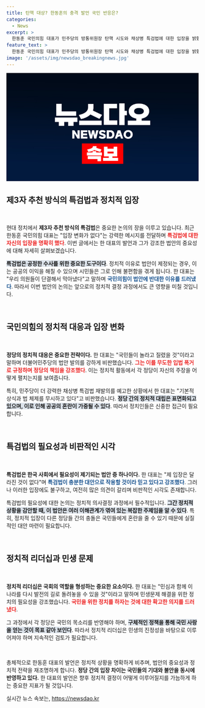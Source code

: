 ```yaml
---
title: 탄핵 대상? 한동훈의 충격 발언 국민 반응은?
categories:
  - News
excerpt: >
  한동훈 국민의힘 대표가 민주당의 방통위원장 탄핵 시도와 채상병 특검법에 대한 입장을 밝혔다. 그는 국민이 놀라고 질렸다며 민주당의 행태를 비판하고, 자신은 채상병 특검법에 대한 입장이 변하지 않았다고 강조했다. 민생을 우선하자는 한 대표의 결의가 주목받고 있다.
feature_text: >
  한동훈 국민의힘 대표가 민주당의 방통위원장 탄핵 시도와 채상병 특검법에 대한 입장을 밝혔다. 그는 국민이 놀라고 질렸다며 민주당의 행태를 비판하고, 자신은 채상병 특검법에 대한 입장이 변하지 않았다고 강조했다. 민생을 우선하자는 한 대표의 결의가 주목받고 있다.
image: '/assets/img/newsdao_breakingnews.jpg'
---
```


<p><img src="/assets/img/newsdao_breakingnews.jpg" alt="firstkoreanews 속보" /></p>

<h2 data-ke-size="size26">제3자 추천 방식의 특검법과 정치적 입장</h2>

<p data-ke-size="size16">&nbsp;</p>

<p>현대 정치에서 <b>제3자 추천 방식의 특검법</b>은 중요한 논의의 장을 이루고 있습니다. 최근 한동훈 국민의힘 대표는 "입장 변화가 없다"는 강력한 메시지를 전달하며 <b><span style="color: #ee2323;">특검법에 대한 자신의 입장을 명확히 했다</span></b>. 이번 글에서는 한 대표의 발언과 그가 강조한 법안의 중요성에 대해 자세히 살펴보겠습니다. </p>

<p><b><span style="background-color: #21538527;">특검법은 공정한 수사를 위한 중요한 도구이다</span></b>. 정치적 이유로 법안이 제정되는 경우, 이는 공공의 이익을 해칠 수 있으며 시민들은 그로 인해 불편함을 겪게 됩니다. 한 대표는 "우리 의원들이 단결해서 막아냈다"고 말하며 <b><span style="color: #1a5490;">국민의힘이 법안에 반대한 이유를 드러냈다</span></b>. 따라서 이번 법안의 논의는 앞으로의 정치적 결정 과정에서도 큰 영향을 미칠 것입니다.</p>

<p data-ke-size="size16">&nbsp;</p>

<h2 data-ke-size="size26">국민의힘의 정치적 대응과 입장 변화</h2>

<p data-ke-size="size16">&nbsp;</p>

<p><b>정당의 정치적 대응은 중요한 전략이다.</b> 한 대표는 "국민들이 놀라고 질렸을 것"이라고 말하며 더불어민주당의 법안 발의를 강하게 비판했습니다. <b><span style="color: #ee2323;">그는 이를 무도한 입법 폭거로 규정하며 정당의 책임을 강조했다</span></b>. 이는 정치적 활동에서 각 정당이 자신의 주장을 어떻게 펼치는지를 보여줍니다.</p>

<p>특히, 민주당이 더 강력한 채상병 특검법 재발의를 예고한 상황에서 한 대표는 "기본적 상식과 법 체제를 무시하고 있다"고 비판했습니다. <b><span style="background-color: #21538527;">정당 간의 정치적 대립은 표면화되고 있으며, 이로 인해 공공의 혼란이 가중될 수 있다</span></b>. 따라서 정치인들은 신중한 접근이 필요합니다.</p>

<p data-ke-size="size16">&nbsp;</p>

<h2 data-ke-size="size26">특검법의 필요성과 비판적인 시각</h2>

<p data-ke-size="size16">&nbsp;</p>

<p><b>특검법은 한국 사회에서 필요성이 제기되는 법안 중 하나이다.</b> 한 대표는 "제 입장은 달라진 것이 없다"며 <b><span style="color: #1a5490;">특검법이 충분한 대안으로 작용할 것이라 믿고 있다고 강조했다</span></b>. 그러나 이러한 입장에도 불구하고, 여전히 많은 의견이 갈리며 비판적인 시각도 존재합니다.</p>

<p>특검법의 필요성에 대한 논의는 정치적 의사결정 과정에서 필수적입니다. <b><span style="background-color: #21538527;">그간 정치적 상황을 감안할 때, 이 법안은 여러 이해관계가 엮여 있는 복잡한 주제임을 알 수 있다</span></b>. 특히, 정치적 입장이 다른 정당들 간의 충돌은 국민들에게 혼란을 줄 수 있기 때문에 실질적인 대안 마련이 필요합니다.</p>

<p data-ke-size="size16">&nbsp;</p>

<h2 data-ke-size="size26">정치적 리더십과 민생 문제</h2>

<p data-ke-size="size16">&nbsp;</p>

<p><b>정치적 리더십은 국회의 역할을 형성하는 중요한 요소이다.</b> 한 대표는 "민심과 함께 이 나라를 다시 발전의 길로 돌려놓을 수 있을 것"이라고 말하며 민생문제 해결을 위한 정치의 필요성을 강조했습니다. <b><span style="color: #ee2323;">국민을 위한 정치를 하자는 것에 대한 확고한 의지를 드러냈다</span></b>.</p>

<p>그 과정에서 각 정당은 국민의 목소리를 반영해야 하며, <b><span style="background-color: #21538527;">구체적인 정책을 통해 국민 사랑을 얻는 것이 목표 같아 보인다</span></b>. 따라서 정치적 리더십은 민생의 진정성을 바탕으로 이루어져야 하며 지속적인 검토가 필요합니다.</p>

<p data-ke-size="size16">&nbsp;</p>

<p>총체적으로 한동훈 대표의 발언은 정치적 상황을 명확하게 비추며, 법안의 중요성과 정치적 전략을 재조명하게 합니다. <b>정당 간의 입장 차이는 국민들의 기대와 불안을 동시에 반영하고 있다.</b> 한 대표의 발언은 향후 정치적 결정이 어떻게 이루어질지를 가늠하게 하는 중요한 지표가 될 것입니다.</p>
실시간 뉴스 속보는, <a href="https://newsdao.kr" rel="dofollow">https://newsdao.kr</a>


